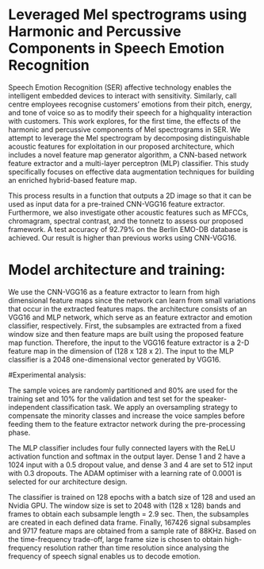 # Leveraged Mel spectrograms using Harmonic and Percussive Components in Speech Emotion Recognition
Speech Emotion Recognition (SER) affective technology enables the intelligent embedded devices to interact with sensitivity. Similarly, call centre employees recognise customers’ emotions from their pitch, energy, and tone of voice so as to modify their speech for a highquality interaction with customers. This work explores, for the first time, the effects of the harmonic and percussive components of Mel spectrograms in SER. We attempt to leverage the Mel spectrogram by decomposing distinguishable acoustic features for exploitation in our proposed architecture, which includes a novel feature map generator algorithm,
a CNN-based network feature extractor and a multi-layer perceptron (MLP) classifier. This study specifically focuses on effective data augmentation techniques for building an enriched hybrid-based feature map.

This process results in a function that outputs a 2D image so that it can be used as input data for a pre-trained CNN-VGG16 feature extractor.
Furthermore, we also investigate other acoustic features such as MFCCs, chromagram, spectral contrast, and the tonnetz to assess our proposed
framework. A test accuracy of 92.79% on the Berlin EMO-DB database is achieved. Our result is higher than previous works using CNN-VGG16.


# Model architecture and training:

We use the CNN-VGG16 as a feature extractor to learn from high dimensional feature maps since the network can learn from small variations that occur in the extracted features maps. the architecture consists of an VGG16 and MLP network, which serve as an feature extractor and emotion classifier, respectively. First, the subsamples are extracted from a fixed window size and then feature maps are built using the proposed feature map function. Therefore, the input to the VGG16 feature extractor is a 2-D feature map in the dimension of (128 x 128 x 2). The input to the MLP classifier is a 2048 one-dimensional vector generated by VGG16.



#Experimental analysis:

The sample voices are randomly partitioned and 80% are used for the training set and 10% for the validation and test set for the speaker-independent classification task. We apply an oversampling strategy to compensate the minority classes and increase the voice samples before feeding them to the feature extractor network during the pre-processing phase.

The MLP classifier includes four fully connected layers with the ReLU activation function and softmax in the output layer. Dense 1 and 2 have a 1024 input with a 0.5 dropout value, and dense 3 and 4 are set to 512 input with 0.3 dropouts. The ADAM optimiser with a learning rate of 0.0001 is selected for our architecture design.

 The classifier is trained on 128 epochs with a batch size of 128 and used an Nvidia GPU. The window size is set to 2048 with (128 x 128) bands and frames
to obtain each subsample length = 2.9 sec. Then, the subsamples are created in each defined data frame. Finally, 167426 signal subsamples and 9717 feature
maps are obtained from a sample rate of 88KHz. Based on the time-frequency trade-off, large frame size is chosen to obtain high-frequency resolution rather
than time resolution since analysing the frequency of speech signal enables us to decode emotion.

